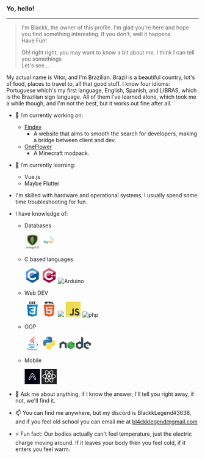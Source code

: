 ### Yo, hello!
---
> I'm Blackk, the owner of this profile. I'm glad you're here and hope you find something interesting. 
> If you don't, well it happens.  
> Have Fun!  
> 
> Oh! right right, you may want to know a bit about me. I think I can tell you somethings   
> Let's see...

My actual name is Vitor, and I'm Brazilian. Brazil is a beautiful country, lot's of food, places to travel to, all that good stuff. I know four idioms: Portuguese which's my first language, English, Spanish, and LIBRAS, which is the Brazilian sign language. All of them I've learned alone, which took me a while though, and I'm not the best, but it works out fine after all.

- 🔭 I’m currently working on:
  - [Findev](https://findev.com.br) 
    - A website that aims to smooth the search for developers, making a bridge between client and dev.
  - [OneFlower](https://github.com/Blackklegend/Oneflower) 
    - A Minecraft modpack.
  
- 🌱 I’m currently learning:
  - Vue.js
  - Maybe Flutter  

- I'm skilled with hardware and operational systems, I usually spend some time troubleshooting for fun.

- I have knowledge of:
  - Databases
    <p>
      <img src="./mongodb-logo.png" alt="mongodb" width="40" height="40"/>
      <img src="./mysql-logo.png" alt="MySQL" width="40" height="40"/>
    </p>
  - C based languages
    <p align="left"> 
      <img src="https://raw.githubusercontent.com/devicons/devicon/master/icons/c/c-original.svg" alt="c" height="40"/>
      <img src="https://raw.githubusercontent.com/devicons/devicon/master/icons/cplusplus/cplusplus-original.svg" alt="C plus plus" height="40"/>
      <img src="http://content.arduino.cc/website/Arduino_logo_teal.svg" alt="Arduino" height="40">
    </p>

  - Web DEV 
    <p>
      <img src="https://raw.githubusercontent.com/devicons/devicon/master/icons/css3/css3-original-wordmark.svg" alt="css3" width="40" height="40"/> 
      <img src="https://raw.githubusercontent.com/devicons/devicon/master/icons/html5/html5-original-wordmark.svg" alt="html5" width="40" height="40"/>
      <img height="40" src="https://getbootstrap.com/docs/5.0/assets/brand/bootstrap-logo.svg">
      <img src="https://raw.githubusercontent.com/devicons/devicon/master/icons/javascript/javascript-original.svg" alt="javascript" width="40" height="40"/> 
      <img src="https://www.php.net/images/logos/new-php-logo.png" alt="php" height="40">
    </p>
  
  - OOP 
    <p>  
      <img src="https://raw.githubusercontent.com/devicons/devicon/master/icons/java/java-original.svg" alt="java" height="40"/>  
      <img src="https://raw.githubusercontent.com/devicons/devicon/master/icons/python/python-original.svg" alt="python" height="40"/> 
      <img src="./node-logo.png" height="40" alt="node JS">
    </p>

  - Mobile
    <p>
      <img src="./expo-logo.png" alt="expo" width="40" height="40"/>
      <img src="./react-logo.jpg" alt="react native" width="40" height="40"/>
    </p>


- 💬 Ask me about anything, if I know the answer, I'll tell you right away, if not, we'll find it.
- 📫 You can find me anywhere, but my discord is BlackkLegend#3638, and if you feel old school you can email me at bl4ckklegend@gmail.com

- ⚡ Fun fact: Our bodies actually can't feel temperature, just the electric charge moving around.
If it leaves your body then you feel cold, if it enters you feel warm.
